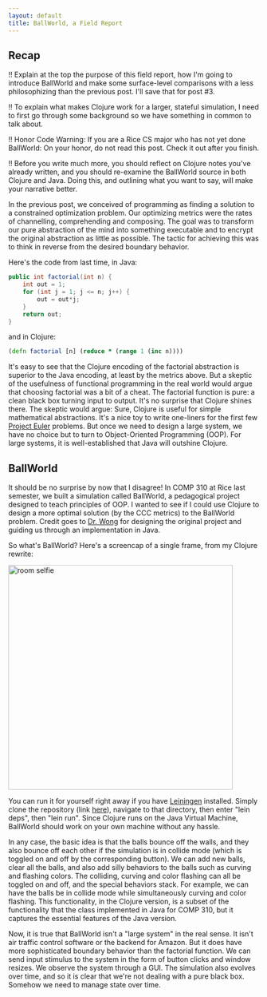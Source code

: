 ```yaml
---
layout: default
title: BallWorld, a Field Report
---
```


<h2> Recap </h2>

!! Explain at the top the purpose of this field report, how I'm going to introduce
BallWorld and make some surface-level comparisons with a less philosophizing 
than the previous post. I'll save that for post #3. 

!! To explain what makes Clojure work for a larger, stateful simulation, I need
to first go through some background so we have something in common to talk about. 

!! Honor Code Warning: If you are a Rice CS major who has not yet done BallWorld:
On your honor, do not read this post. Check it out after you finish. 

!! Before you write much more, you should reflect on Clojure notes you've already
written, and you should re-examine the BallWorld source in both Clojure and Java.
Doing this, and outlining what you want to say, will make your narrative better.

In the previous post, we conceived of programming as finding a solution to a 
constrained optimization problem. Our optimizing metrics were the rates of
channelling, comprehending and composing. The goal was to transform
our pure abstraction of the mind into something executable and to encrypt the
original abstraction as little as possible. The tactic for achieving this was 
to think in reverse from the desired boundary behavior. 

Here's the code from last time, in Java:

```java
public int factorial(int n) {
	int out = 1;
	for (int j = 1; j <= n; j++) {
		out = out*j;
	}
	return out;
}
```

and in Clojure:

```clojure
(defn factorial [n] (reduce * (range 1 (inc n))))
```

It's easy to see that the Clojure encoding of the factorial abstraction is
superior to the Java encoding, at least by the metrics above. But a skeptic of
the usefulness of functional programming in the real world would argue that
choosing factorial was a bit of a cheat. The factorial function is pure: a clean
black box turning input to output. It's no surprise that Clojure shines there.
The skeptic would argue: 
Sure, Clojure is useful for simple mathematical abstractions. It's a 
nice toy to write one-liners for the first few
<a href="https://projecteuler.net/">Project Euler</a> problems. But once we 
need to design a large system,
we have no choice but to turn to Object-Oriented Programming (OOP). For large systems,
it is well-established that Java will outshine Clojure.


<h2> BallWorld </h2>

It should be no surprise by now that I disagree! In COMP 310 at Rice
last semester, we built a simulation called BallWorld, a pedagogical 
project designed to teach principles of OOP. I wanted to see if I could 
use Clojure to design a more optimal solution (by the CCC metrics) to the
BallWorld problem. Credit goes to 
<a href="http://www.bandgap.cs.rice.edu/personal/adrice_swong/public/default.aspx">
Dr. Wong</a> for designing the original project and 
guiding us through an implementation in Java. 

So what's BallWorld? Here's a screencap of a single frame, from my Clojure rewrite: 

<img style = "width: 450px;" alt="room selfie" src="/lambda-up/assets/ball_world.png"></img>

You can run it for yourself right away if you have 
<a href="http://leiningen.org/">Leiningen</a> installed. Simply clone the repository 
(link <a href="https://github.com/rickylevan/ballworld">here</a>),
navigate to that directory, then enter "lein deps", then "lein run". Since Clojure
runs on the Java Virtual Machine, BallWorld should work on your own
machine without any hassle.

In any case, the basic idea is that the balls bounce off the walls,
and they also bounce off each other if the simulation is in collide mode (which is
toggled on and off by the corresponding button). We can add new balls, clear all the balls,
and also add silly behaviors to the balls such as curving and flashing colors. The 
colliding, curving and color flashing can all be toggled on and off, and the special
behaviors stack. For example, we can have the balls be in collide mode while simultaneously
curving and color flashing. This functionality, in the Clojure version, is a
subset of the functionality that the class implemented 
in Java for COMP 310, but it captures the essential features of the Java version. 


Now, it is true that BallWorld isn't a "large system" in the real sense. It isn't 
air traffic control software or the backend for Amazon. But it does have more
sophisticated boundary behavior than the factorial function.
We can send input stimulus to the system in the form of button clicks and window
resizes. We observe the system through a GUI. The simulation
also evolves over time, and so it is clear that we're not dealing with a pure
black box. Somehow we need to manage state over time. 



